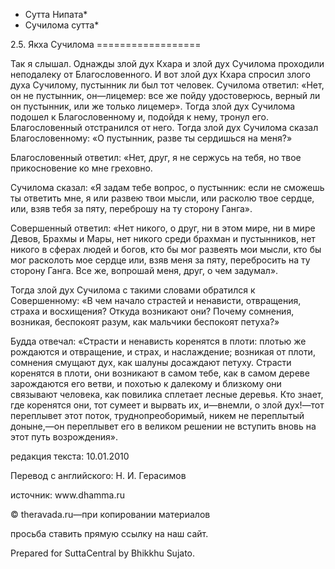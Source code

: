 * Сутта Нипата*
* Сучилома сутта*

2\.5\. Якха Сучилома
\=\=\=\=\=\=\=\=\=\=\=\=\=\=\=\=\=\=

Так я слышал\. Однажды злой дух Кхара и злой дух Сучилома проходили неподалеку от Благословенного\. И вот злой дух Кхара спросил злого духа Сучилому, пустынник ли был тот человек\. Сучилома ответил: «Нет, он не пустынник, он—лицемер: все же пойду удостоверюсь, верный ли он пустынник, или же только лицемер»\. Тогда злой дух Сучилома подошел к Благословенному и, подойдя к нему, тронул его\. Благословенный отстранился от него\. Тогда злой дух Сучилома сказал Благословенному: «О пустынник, разве ты сердишься на меня?»

Благословенный ответил: «Нет, друг, я не сержусь на тебя, но твое прикосновение ко мне греховно\.

Сучилома сказал: «Я задам тебе вопрос, о пустынник: если не сможешь ты ответить мне, я или развею твои мысли, или расколю твое сердце, или, взяв тебя за пяту, переброшу на ту сторону Ганга»\.

Совершенный ответил: «Нет никого, о друг, ни в этом мире, ни в мире Девов, Брахмы и Мары, нет никого среди брахман и пустынников, нет никого в сферах людей и богов, кто бы мог развеять мои мысли, кто бы мог расколоть мое сердце или, взяв меня за пяту, перебросить на ту сторону Ганга\. Все же, вопрошай меня, друг, о чем задумал»\.

Тогда злой дух Сучилома с такими словами обратился к Совершенному: «В чем начало страстей и ненависти, отвращения, страха и восхищения? Откуда возникают они? Почему сомнения, возникая, беспокоят разум, как мальчики беспокоят петуха?»

Будда отвечал: «Страсти и ненависть коренятся в плоти: плотью же рождаются и отвращение, и страх, и наслаждение; возникая от плоти, сомнения смущают дух, как шалуны досаждают петуху\. Страсти коренятся в плоти, они возникают в самом тебе, как в самом дереве зарождаются его ветви, и похотью к далекому и близкому они связывают человека, как повилика сплетает лесные деревья\. Кто знает, где коренятся они, тот сумеет и вырвать их, и—внемли, о злой дух\!—тот переплывет этот поток, труднопреоборимый, никем не переплытый доныне,—он переплывет его в великом решении не вступить вновь на этот путь возрождения»\.

редакция текста: 10\.01\.2010

Перевод с английского: Н\. И\. Герасимов

источник: www\.dhamma\.ru

© theravada\.ru—при копировании материалов

просьба ставить прямую ссылку на наш сайт\.

Prepared for SuttaCentral by Bhikkhu Sujato\.